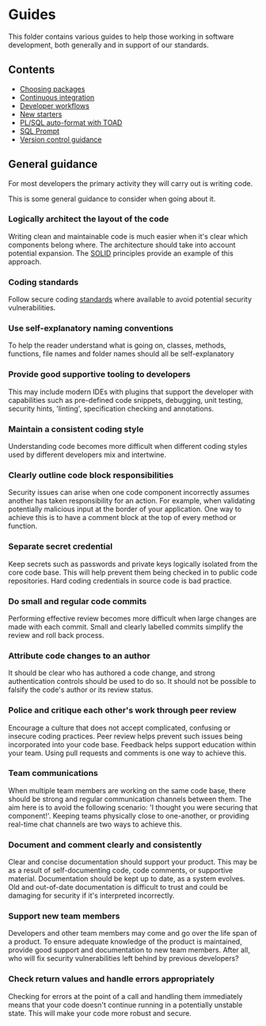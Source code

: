 # Guides

This folder contains various guides to help those working in software development, both generally and in support of our standards.

## Contents

- [Choosing packages](choosing_packages.md)
- [Continuous integration](continuous_integration.md)
- [Developer workflows](developer_workflows.md)
- [New starters](new_starters.md)
- [PL/SQL auto-format with TOAD](plsql_auto_format_toad.md)
- [SQL Prompt](sql_prompt_tool.md)
- [Version control guidance](version_control_guidance.md)

## General guidance

For most developers the primary activity they will carry out is writing code.

This is some general guidance to consider when going about it.

### Logically architect the layout of the code

Writing clean and maintainable code is much easier when it's clear which components belong where. The architecture should take into account potential expansion. The [SOLID](https://en.wikipedia.org/wiki/SOLID_(object-oriented_design)) principles provide an example of this approach.

### Coding standards

Follow secure coding [standards](/standards) where available to avoid potential security vulnerabilities.

### Use self-explanatory naming conventions

To help the reader understand what is going on, classes, methods, functions, file names and folder names should all be self-explanatory

### Provide good supportive tooling to developers

This may include modern IDEs with plugins that support the developer with capabilities such as pre-defined code snippets, debugging, unit testing, security hints, 'linting', specification checking and annotations.

### Maintain a consistent coding style

Understanding code becomes more difficult when different coding styles used by different developers mix and intertwine.

### Clearly outline code block responsibilities

Security issues can arise when one code component incorrectly assumes another has taken responsibility for an action. For example, when validating potentially malicious input at the border of your application. One way to achieve this is to have a comment block at the top of every method or function.

### Separate secret credential

Keep secrets such as passwords and private keys logically isolated from the core code base. This will help prevent them being checked in to public code repositories. Hard coding credentials in source code is bad practice.

### Do small and regular code commits

Performing effective review becomes more difficult when large changes are made with each commit. Small and clearly labelled commits simplify the review and roll back process.

### Attribute code changes to an author

It should be clear who has authored a code change, and strong authentication controls should be used to do so. It should not be possible to falsify the code's author or its review status.

### Police and critique each other's work through peer review

Encourage a culture that does not accept complicated, confusing or insecure coding practices. Peer review helps prevent such issues being incorporated into your code base. Feedback helps support education within your team. Using pull requests and comments is one way to achieve this.

### Team communications

When multiple team members are working on the same code base, there should be strong and regular communication channels between them. The aim here is to avoid the following scenario: 'I thought you were securing that component!'. Keeping teams physically close to one-another, or providing real-time chat channels are two ways to achieve this.

### Document and comment clearly and consistently

Clear and concise documentation should support your product. This may be as a result of self-documenting code, code comments, or supportive material. Documentation should be kept up to date, as a system evolves. Old and out-of-date documentation is difficult to trust and could be damaging for security if it's interpreted incorrectly.

### Support new team members

Developers and other team members may come and go over the life span of a product. To ensure adequate knowledge of the product is maintained, provide good support and documentation to new team members. After all, who will fix security vulnerabilities left behind by previous developers?

### Check return values and handle errors appropriately

Checking for errors at the point of a call and handling them immediately means that your code doesn't continue running in a potentially unstable state. This will make your code more robust and secure.
